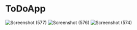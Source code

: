 # ToDoApp
![Screenshot (577)](https://github.com/Ishini0818/TodoApp/assets/101697017/9fbe5210-1701-4bf2-9d7f-56708c886b2f)
![Screenshot (576)](https://github.com/Ishini0818/TodoApp/assets/101697017/3b6509b5-1701-417e-927d-9e9989fd22ea)
![Screenshot (574)](https://github.com/Ishini0818/TodoApp/assets/101697017/29782c94-f5a7-4eab-903a-4cbe8c29d527)
